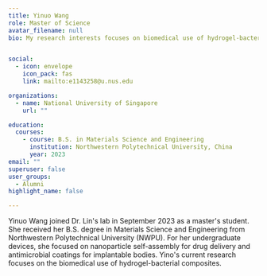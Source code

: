 ```yaml
---
title: Yinuo Wang
role: Master of Science
avatar_filename: null
bio: My research interests focuses on biomedical use of hydrogel-bacterial composites.


social:
  - icon: envelope
    icon_pack: fas
    link: mailto:e1143258@u.nus.edu

organizations:
  - name: National University of Singapore
    url: ""

education:
  courses:
    - course: B.S. in Materials Science and Engineering
      institution: Northwestern Polytechnical University, China
      year: 2023
email: ""      
superuser: false
user_groups:
  - Alumni
highlight_name: false

---
```

Yinuo Wang joined Dr. Lin's lab in September 2023 as a master's student. She received her B.S. degree in Materials Science and Engineering from Northwestern Polytechnical University (NWPU). For her undergraduate devices, she focused on nanoparticle self-assembly for drug delivery and antimicrobial coatings for implantable bodies. Yino's current research focuses on the biomedical use of hydrogel-bacterial composites.
